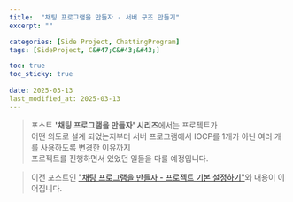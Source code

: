 ```yaml
---
title:  "채팅 프로그램을 만들자 - 서버 구조 만들기"
excerpt: ""

categories: [Side Project, ChattingProgram]
tags: [SideProject, C&#47;C&#43;&#43;]

toc: true
toc_sticky: true
 
date: 2025-03-13
last_modified_at: 2025-03-13
---
```


> 포스트 **'채팅 프로그램을 만들자' 시리즈**에서는 프로젝트가  
> 어떤 의도로 설계 되었는지부터 서버 프로그램에서 IOCP를 1개가 아닌 여러 개를 사용하도록 변경한 이유까지  
> 프로젝트를 진행하면서 있었던 일들을 다룰 예정입니다.  

> 이전 포스트인 ["채팅 프로그램을 만들자 - 프로젝트 기본 설정하기"](https://mgcllee.github.io/posts/ChattingProgram01/)와 내용이 이어집니다.  

<br/>

